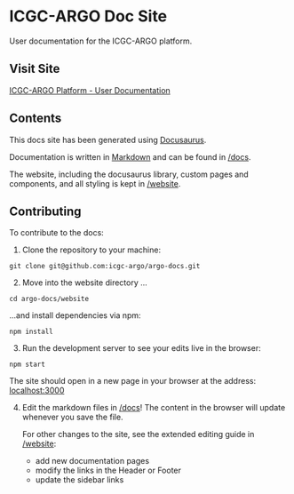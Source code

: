 # ICGC-ARGO Doc Site

User documentation for the ICGC-ARGO platform.

## Visit Site

[ICGC-ARGO Platform - User Documentation](https://docs.icgc-argo.org)

## Contents

This docs site has been generated using [Docusaurus](https://docusaurus.io/).

Documentation is written in [Markdown](https://github.com/adam-p/markdown-here/wiki/Markdown-Cheatsheet) and can be found in [/docs](docs).

The website, including the docusaurus library, custom pages and components, and all styling is kept in [/website](website).

## Contributing

To contribute to the docs:

1. Clone the repository to your machine:

```
git clone git@github.com:icgc-argo/argo-docs.git
```

2. Move into the website directory ...

```
cd argo-docs/website
```

...and install dependencies via npm:

```
npm install
```

3. Run the development server to see your edits live in the browser:

```
npm start
```

The site should open in a new page in your browser at the address: [localhost:3000](http://localhost:3000)

4. Edit the markdown files in [/docs](docs)! The content in the browser will update whenever you save the file.

   For other changes to the site, see the extended editing guide in [/website](website):

   - add new documentation pages
   - modify the links in the Header or Footer
   - update the sidebar links
